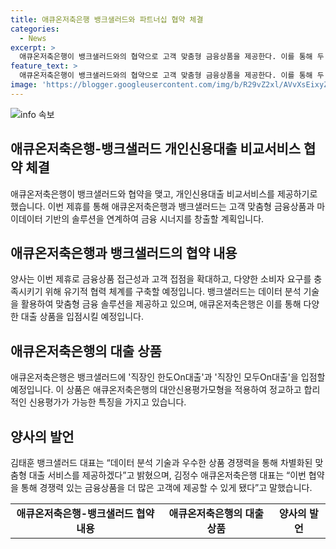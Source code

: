 ```yaml
---
title: 애큐온저축은행 뱅크샐러드와 파트너십 협약 체결
categories:
  - News
excerpt: >
  애큐온저축은행이 뱅크샐러드와의 협약으로 고객 맞춤형 금융상품을 제공한다. 이를 통해 두 기업은 디지털 금융 시너지를 창출하고 고객 만족도를 높이기 위해 유기적 협력을 모색하고 있다. 애큐온저축은행의 대안신용평가모형과 뱅크샐러드의 데이터 분석 기술을 결합해 차별화된 맞춤형 대출 서비스를 제공할 계획이며, 이는 소비자들의 다양한 요구를 충족시킬 것으로 기대된다.
feature_text: >
  애큐온저축은행이 뱅크샐러드와의 협약으로 고객 맞춤형 금융상품을 제공한다. 이를 통해 두 기업은 디지털 금융 시너지를 창출하고 고객 만족도를 높이기 위해 유기적 협력을 모색하고 있다. 애큐온저축은행의 대안신용평가모형과 뱅크샐러드의 데이터 분석 기술을 결합해 차별화된 맞춤형 대출 서비스를 제공할 계획이며, 이는 소비자들의 다양한 요구를 충족시킬 것으로 기대된다.
image: 'https://blogger.googleusercontent.com/img/b/R29vZ2xl/AVvXsEixyZcFfHzMRdzZMjFBmAUKJYCLCGyLL1o632UiGVXcaFdKo_bkvkuCioo0uUKlGfBVcT3P84aROyZIXSBEx3Aw5nCQ3pTgDom1WDC4m8eifvWiAmWEEVb4x6G_l8C0QH225ldMjyaFvpxGEBGNO37VmDTDMHGhJPq73UglMfDca1-0aw/s1600/blogspot.png'
---
```


<p><img src="https://blogger.googleusercontent.com/img/b/R29vZ2xl/AVvXsEixyZcFfHzMRdzZMjFBmAUKJYCLCGyLL1o632UiGVXcaFdKo_bkvkuCioo0uUKlGfBVcT3P84aROyZIXSBEx3Aw5nCQ3pTgDom1WDC4m8eifvWiAmWEEVb4x6G_l8C0QH225ldMjyaFvpxGEBGNO37VmDTDMHGhJPq73UglMfDca1-0aw/s1600/blogspot.png" alt="info 속보" /></p>

<h2 data-ke-size="size26">애큐온저축은행-뱅크샐러드 개인신용대출 비교서비스 협약 체결</h2>

<p data-ke-size="size16">애큐온저축은행이 뱅크샐러드와 협약을 맺고, 개인신용대출 비교서비스를 제공하기로 했습니다. 이번 제휴를 통해 애큐온저축은행과 뱅크샐러드는 고객 맞춤형 금융상품과 마이데이터 기반의 솔루션을 연계하여 금융 시너지를 창출할 계획입니다.</p>

<h2 data-ke-size="size26">애큐온저축은행과 뱅크샐러드의 협약 내용</h2>

<p data-ke-size="size16">양사는 이번 제휴로 금융상품 접근성과 고객 접점을 확대하고, 다양한 소비자 요구를 충족시키기 위해 유기적 협력 체계를 구축할 예정입니다. 뱅크샐러드는 데이터 분석 기술을 활용하여 맞춤형 금융 솔루션을 제공하고 있으며, 애큐온저축은행은 이를 통해 다양한 대출 상품을 입점시킬 예정입니다.</p>

<h2 data-ke-size="size26">애큐온저축은행의 대출 상품</h2>

<p data-ke-size="size16">애큐온저축은행은 뱅크샐러드에 '직장인 한도On대출'과 '직장인 모두On대출'을 입점할 예정입니다. 이 상품은 애큐온저축은행의 대안신용평가모형을 적용하여 정교하고 합리적인 신용평가가 가능한 특징을 가지고 있습니다.</p>

<h2 data-ke-size="size26">양사의 발언</h2>

<p data-ke-size="size16">김태훈 뱅크샐러드 대표는 “데이터 분석 기술과 우수한 상품 경쟁력을 통해 차별화된 맞춤형 대출 서비스를 제공하겠다”고 밝혔으며, 김정수 애큐온저축은행 대표는 “이번 협약을 통해 경쟁력 있는 금융상품을 더 많은 고객에 제공할 수 있게 됐다”고 말했습니다.</p>

<table>
  <tbody>
    <tr>
      <td style="text-align: center; height: 17px;"><b>애큐온저축은행-뱅크샐러드 협약 내용</b></td>
      <td style="text-align: center; height: 17px;"><b>애큐온저축은행의 대출 상품</b></td>
      <td style="text-align: center; height: 17px;"><b>양사의 발언</b></td>
    </tr>
  </tbody>
</table>

<p data-ke-size="size16">&nbsp;</p>

